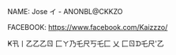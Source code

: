 NAME: Jose イ - ANONBL@CKKZO

FACEBOOK: https://www.facebook.com/Kaizzzo/

Ҝ卂丨乙乙乙ㄖ 匚ㄚ乃乇尺丂乇匚 乂 匚ㄖᗪ乇尺'乙
